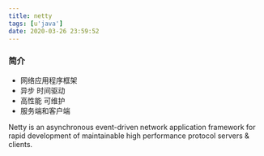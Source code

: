 ```yaml
---
title: netty
tags: [u'java']
date: 2020-03-26 23:59:52
---
```


### 简介

- 网络应用程序框架
- 异步  时间驱动
- 高性能  可维护
- 服务端和客户端

Netty is an asynchronous event-driven network application framework
for rapid development of maintainable high performance protocol servers & clients.




